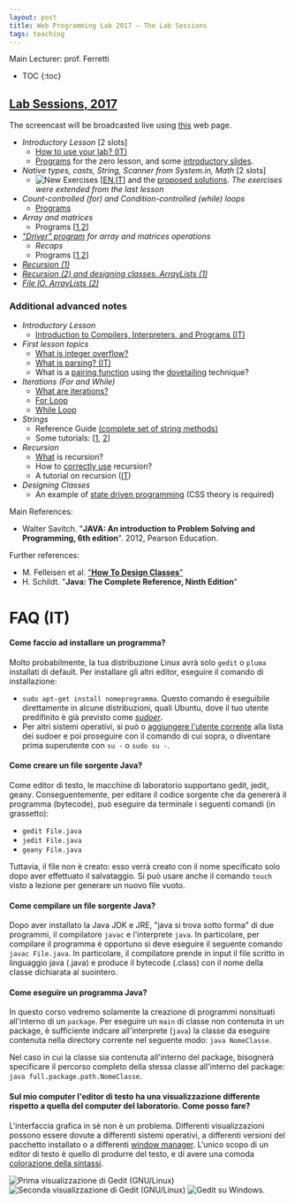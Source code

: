 ```yaml
---
layout: post
title: Web Programming Lab 2017 – The Lab Sessions
tags: teaching
---
```


Main Lecturer: prof. Ferretti

* TOC
{:toc}

## [Lab Sessions, 2017](#2017)

The screencast will be broadcasted live using [this]( http://130.136.143.13:8080/view-stream.html) web page.

*  *Introductory Lesson* [2 slots]
   * [How to use your lab? (IT)](https://github.com/jackbergus/LPI17/blob/master/Lesson00/LabRuleBook.pdf)
   * [Programs](https://github.com/jackbergus/LPI17/tree/master/Lesson00) for the zero lesson, and some [introductory slides](https://github.com/jackbergus/LPI17/raw/master/Lesson00/ex00.pdf).
* *Native types, casts, String, Scanner from System.in, Math* [2 slots]
   * ![New](http://www.animatedgif.net/new/new10_e0.gif) Exercises [[EN](https://github.com/jackbergus/LPI17/raw/master/Lesson01/guide.pdf),[IT](https://github.com/jackbergus/LPI17/raw/master/Lesson01/guide_it.pdf)] and the [proposed solutions](https://github.com/jackbergus/LPI17/tree/master/Lesson01). *The exercises were extended from the last lesson*
* *Count-controlled (for) and Condition-controlled (while) loops* 
   * [Programs](https://github.com/jackbergus/LPI17/tree/master/Lesson02)
* *Array and matrices*
   * Programs [[1](https://github.com/jackbergus/LPI17/tree/master/Lesson03),[2](https://github.com/jackbergus/LPI17/tree/master/Lesson04)]
* *["Driver" program](https://github.com/jackbergus/LPI17/tree/master/Lesson04) for array and matrices operations*
  *  *Recaps*
   * Programs [[1](https://github.com/jackbergus/LPI17/tree/master/Lesson05),[2](https://github.com/jackbergus/LPI17/tree/master/Lesson06)]
* *[Recursion (1)](https://github.com/jackbergus/LPI17/tree/master/Lesson07)*
* *[Recursion (2) and designing classes. ArrayLists (1)](https://github.com/jackbergus/LPI17/tree/master/Lesson08)*
* *[File IO. ArrayLists (2)](https://github.com/jackbergus/LPI17/tree/master/Lesson09)*
   

### Additional advanced notes

 * *Introductory Lesson*
     * [Introduction to Compilers, Interpreters, and Programs (IT)](https://github.com/jackbergus/LPI17/raw/master/Lesson00/00Compilers.pdf)
 * *First lesson topics*
     * [What is integer overflow?](https://en.wikipedia.org/wiki/Integer_overflow)
     * [What is parsing? (IT)](https://it.wikipedia.org/wiki/Parsing)
     * What is a [pairing function](http://www.cs.upc.edu/~alvarez/calculabilitat/enumerabilitat.pdf) using the [dovetailing](https://en.wikipedia.org/wiki/Dovetailing_(computer_science)) technique?
 * *Iterations (For and While)*
     * [What are iterations?](https://en.wikipedia.org/wiki/Iteration)
     * [For Loop](https://en.wikipedia.org/wiki/For_loop)
     * [While Loop](https://en.wikipedia.org/wiki/While_loop)
 * *Strings*
     * Reference Guide [(complete set of string methods)](https://docs.oracle.com/javase/9/docs/api/java/lang/String.html)
     * Some tutorials: [[1](https://www.tutorialspoint.com/java/java_strings.htm), [2](https://beginnersbook.com/2013/12/java-strings/)]
 * *Recursion*
     * [What](https://it.wikipedia.org/wiki/Algoritmo_ricorsivo) is recursion?
     * How to [correctly use](https://en.wikipedia.org/wiki/Structural_induction) recursion?
     * A tutorial on recursion ([IT](https://github.com/jackbergus/LPI17/blob/master/Lesson07/tutorial/tutorial.pdf))
 * *Designing Classes*
     * An example of [state driven programming](https://github.com/jackbergus/LucenePdfIndexer) (CSS theory is required)

Main References:
* Walter Savitch. "**JAVA: An introduction to Problem Solving and Programming, 6th edition**". 2012, Pearson Education.

Further references:
* M. Felleisen et al. ["**How To Design Classes**"](http://www.ccs.neu.edu/home/matthias/HtDC/htdc.pdf)
* H. Schildt. "**Java: The Complete Reference, Ninth Edition**" 

# FAQ (IT)

#### Come faccio ad installare un programma?
Molto probabilmente, la tua distribuzione Linux avrà solo `gedit` o `pluma` installati di default. Per installare gli altri editor, eseguire il comando di installazione: 
 * `sudo apt-get install nomeprogramma`. Questo comando è eseguibile direttamente in alcune distribuzioni, quali Ubuntu, dove il tuo utente predifinito è già previsto come *[sudoer](https://wiki.archlinux.org/index.php/Sudo_(Italiano))*.
 * Per altri sistemi operativi, si può o [aggiungere l'utente corrente](https://ubuntuforums.org/showthread.php?t=1132821) alla lista dei sudoer e poi proseguire con il comando di cui sopra, o diventare prima superutente con `su -` o `sudo su -`. 

#### Come creare un file sorgente Java?
Come editor di testo, le macchine di laboratorio supportano gedit, jedit, geany. Conseguentemente, per editare il codice sorgente che da genererà il programma (bytecode), può eseguire da terminale i seguenti comandi (in grassetto):
 * `gedit File.java`
 * `jedit File.java`
 * `geany File.java`

Tuttavia, il file non è creato: esso verrà creato con il nome specificato solo dopo aver effettuato il salvataggio. Si può usare anche il comando `touch` visto a lezione per generare un nuovo file vuoto.

#### Come compilare un file sorgente Java?
Dopo aver installato la Java JDK e JRE, "java si trova sotto forma" di due programmi, il compilatore `javac` e l'interprete `java`. In particolare, per compilare il programma è opportuno si deve eseguire il seguente comando `javac File.java`. In particolare, il compilatore  prende in input il file scritto in linguaggio java (.java) e produce il bytecode (.class) con il nome della classe dichiarata al suointero.

#### Come eseguire un programma Java?
In questo corso vedremo solamente la creazione di programmi nonsituati all'interno di un `package`. Per eseguire un `main` di classe non contenuta in un package, è sufficiente indcare all'interprete (`java`) la classe da eseguire contenuta nella directory corrente nel seguente modo: `java NomeClasse`.

Nel caso in cui la classe sia contenuta all'interno del package, bisognerà specificare il percorso completo della stessa classe all'interno del package: `java full.package.path.NomeClasse`.

#### Sul mio computer l'editor di testo ha una visualizzazione differente rispetto a quella del computer del laboratorio. Come posso fare?
L'interfaccia grafica in sè non è un problema. Differenti visualizzazioni possono essere dovute a differenti sistemi operativi, a differenti versioni del pacchetto installato o a differenti [window manager](https://it.wikipedia.org/wiki/Window_manager). L'unico scopo di un editor di testo è quello di produrre del testo, e di avere una comoda [colorazione della sintassi](https://it.wikipedia.org/wiki/Syntax_highlighting).

![Prima visualizzazione di Gedit (GNU/Linux)](http://1.bp.blogspot.com/-5uhn4nSKk2I/UtbMnYOJHyI/AAAAAAABRiA/ysLOK2Di0w8/s1600/gedit4.png)
![Seconda visualizzazione di Gedit (GNU/Linux)](https://d2.alternativeto.net/dist/s/5d440bae-e4cc-466b-861b-f4c6ec293baa_1_full.png?format=jpg&width=1600&height=1600&mode=min&upscale=falseg)
![Gedit su Windows.](https://cdn.forumer.it/gen_screenshots/it-IT/windows/gedit/large/gedit-02-657x535.png)

